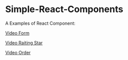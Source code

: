 # Simple-React-Components
A Examples of React Component:

[Video Form](https://s3-eu-west-1.amazonaws.com/github-cesarcf/react-form.mp4)

[Video Raiting Star](https://s3-eu-west-1.amazonaws.com/github-cesarcf/raiting-stars.mp4)

[Video Order](https://s3-eu-west-1.amazonaws.com/github-cesarcf/order.mp4)
